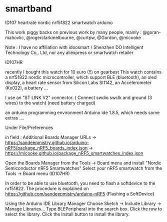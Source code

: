 
# smartband
ID107 heartrate nordic nrf51822 smartwatch arduino

This work piggy backs on previous work by many people, mainly : @goran-mahovlic, @rogerclarkmelbourne, @curtpw, @Gordon, @micooke

Note : I have no affiliation with idoosmart / Shenzhen DO Intelligent Technology Co,. Ltd, nor any aliexpress or smartwatch retailer
 

ID107HR

recently I bought this watch for 10 euro (!!) on gearbest
This watch contains a nrf51822 nordic microcontroller, which support BLE (bluetooth), an oled display, a heart rate sensor from Silicon Labs SI1142, an Accelerometer (Kx022), a battery ... 

I use an "ST LINK V2" connector. ( Connect swdio swclk and ground (3 wires) to the watch) (need battery charged)

an arduino programming environment Arduino ide 1.8.5, which needs some extras ....

Under File/Preferences

in field : 
Additional Boards Manager URLs
-> https://sandeepmistry.github.io/arduino-nRF5/package_nRF5_boards_index.json
-> https://micooke.github.io/package_nRF5_smartwatches_index.json


Open the Boards Manager from the Tools -> Board menu and install "Nordic Semiconductor nRF5 Smartwatches"
Select your nRF5 smartwatch from the Tools -> Board menu (ID107HR)


In order to be able to use bluetooth, you need to flash a softdevice to the nrf51822.
The procedure is explained on https://github.com/sandeepmistry/arduino-nRF5 
(Flashing a SoftDevice)


Using the Arduino IDE Library Manager
Choose Sketch -> Include Library -> Manage Libraries...
Type BLEPeripheral into the search box.
Click the row to select the library.
Click the Install button to install the library.








